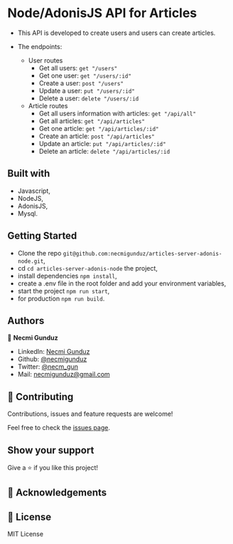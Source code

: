 # Node/AdonisJS API for Articles

- This API is developed to create users and users can create articles.

- The endpoints:
  - User routes
    - Get all users: `get "/users"`
    - Get one user: `get "/users/:id"`
    - Create a user: `post "/users"`
    - Update a user: `put "/users/:id"`
    - Delete a user: `delete "/users/:id`
  - Article routes
    - Get all users information with articles: `get "/api/all"`
    - Get all articles: `get "/api/articles"`
    - Get one article: `get "/api/articles/:id"`
    - Create an article: `post "/api/articles"`
    - Update an article: `put "/api/articles/:id"`
    - Delete an article: `delete "/api/articles/:id`

## Built with

- Javascript,
- NodeJS,
- AdonisJS,
- Mysql.

## Getting Started

- Clone the repo `git@github.com:necmigunduz/articles-server-adonis-node.git`,
- cd `cd articles-server-adonis-node` the project,
- install dependencies `npm install`,
- create a .env file in the root folder and add your environment variables,
- start the project `npm run start`,
- for production `npm run build`.

## Authors

👤 **Necmi Gunduz**

- LinkedIn: [Necmi Gunduz](https://www.linkedin.com/in/necmigunduz/)
- Github: [@necmigunduz](https://github.com/necmigunduz/)
- Twitter: [@necm_gun](https://twitter.com/necm_gun)
- Mail: [necmigunduz@gmail.com](necmigunduz@gmail.com)

## 🤝 Contributing

Contributions, issues and feature requests are welcome!

Feel free to check the [issues page](issues/).

## Show your support

Give a ⭐️ if you like this project!

## 👏 Acknowledgements

## 📝 License

MIT License
